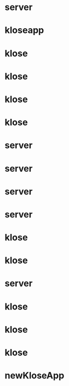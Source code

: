 # server
# kloseapp
# klose
# klose
# klose
# klose
# server
# server
# server
# server
# klose
# klose
# server
# klose
# klose
# klose
# newKloseApp
